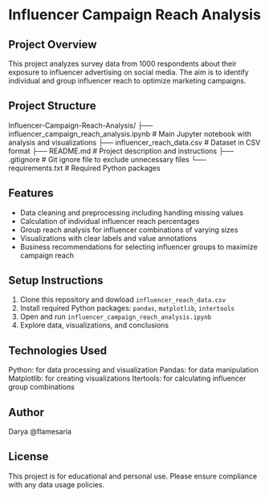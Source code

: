 # Influencer Campaign Reach Analysis

## Project Overview
This project analyzes survey data from 1000 respondents about their exposure to influencer advertising on social media. The aim is to identify individual and group influencer reach to optimize marketing campaigns.

## Project Structure
Influencer-Campaign-Reach-Analysis/
├── influencer_campaign_reach_analysis.ipynb  # Main Jupyter notebook with analysis and visualizations
├── influencer_reach_data.csv                  # Dataset in CSV format
├── README.md                                  # Project description and instructions
├── .gitignore                                # Git ignore file to exclude unnecessary files
└── requirements.txt                           # Required Python packages

## Features
- Data cleaning and preprocessing including handling missing values
- Calculation of individual influencer reach percentages
- Group reach analysis for influencer combinations of varying sizes
- Visualizations with clear labels and value annotations
- Business recommendations for selecting influencer groups to maximize campaign reach

## Setup Instructions
1. Clone this repository and dowload `influencer_reach_data.csv`
3. Install required Python packages: `pandas`, `matplotlib`, `intertools`
4. Open and run `influencer_campaign_reach_analysis.ipynb`
5. Explore data, visualizations, and conclusions

## Technologies Used
Python: for data processing and visualization
Pandas: for data manipulation
Matplotlib: for creating visualizations
Itertools: for calculating influencer group combinations

## Author
Darya @flamesaria

## License
This project is for educational and personal use. Please ensure compliance with any data usage policies.
